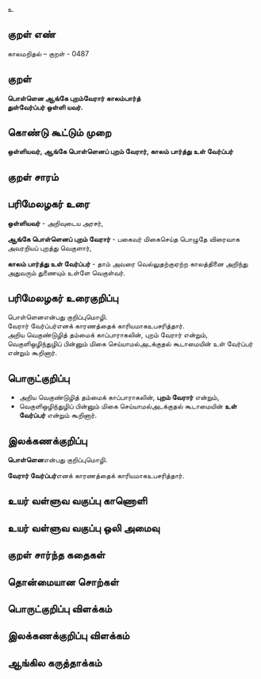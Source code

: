 உ

## குறள் எண் 

காலமறிதல்  – குறள் - 0487  

## குறள் 

**பொள்ளென ஆங்கே புறம்வேரார் காலம்பார்த்  
துள்வேர்ப்பர் ஒள்ளி யவர்.**

## கொண்டு கூட்டும் முறை

**ஒள்ளியவர், ஆங்கே பொள்ளெனப் புறம் வேரார், காலம் பார்த்து உள் வேர்ப்பர்**

## குறள் சாரம் 


## பரிமேலழகர் உரை

**ஒள்ளியவர்** - அறிவுடைய அரசர்,  

**ஆங்கே பொள்ளெனப் புறம் வேரார்** - பகைவர் மிகைசெய்த பொழுதே விரைவாக அவரறியப் புறத்து வெகுளார்,  

**காலம் பார்த்து உள் வேர்ப்பர்** - தாம் அவரை வெல்லுதற்குஏற்ற காலத்தினை அறிந்து அதுவரும் துணையும் உள்ளே வெகுள்வர். 

## பரிமேலழகர் உரைகுறிப்பு   

பொள்ளெனஎன்பது குறிப்புமொழி.  
வேரார் வேர்ப்பர்எனக் காரணத்தைக் காரியமாகஉபசரித்தார்.  
அறிய வெகுண்டுழித் தம்மைக் காப்பாராகலின், புறம் வேரார் என்றும், வெகுளிஒழிந்துழிப் பின்னும் மிகை செய்யாமல்அடக்குதல் கூடாமையின் உள் வேர்ப்பர் என்றும் கூறினார்.    

## பொருட்குறிப்பு 

* அறிய வெகுண்டுழித் தம்மைக் காப்பாராகலின், **புறம் வேரார்** என்றும்,  
* வெகுளிஒழிந்துழிப் பின்னும் மிகை செய்யாமல்அடக்குதல் கூடாமையின் **உள் வேர்ப்பர்** என்றும் கூறினார்.      

## இலக்கணக்குறிப்பு  

**பொள்ளென**என்பது குறிப்புமொழி.  

**வேரார் வேர்ப்பர்**எனக் காரணத்தைக் காரியமாகஉபசரித்தார்.  

## உயர் வள்ளுவ வகுப்பு காணொளி


## உயர் வள்ளுவ வகுப்பு ஒலி அமைவு 

 
## குறள் சார்ந்த கதைகள் 


## தொன்மையான சொற்கள்


## பொருட்குறிப்பு விளக்கம்


## இலக்கணக்குறிப்பு விளக்கம்


## ஆங்கில கருத்தாக்கம் 


